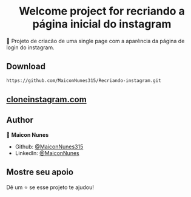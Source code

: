 <h1 align="center">Welcome project for recriando a página inicial do instagram </h1> 


🦀 Projeto de criacão de uma single page com a aparência da página de login do instagram.
## Download
  
  
```sh
https://github.com/MaiconNunes315/Recriando-instagram.git
```


## [cloneinstagram.com](https://maiconnunes315.github.io/Recriando-instagram)




## Author

👤 **Maicon Nunes**

- Github: [@MaiconNunes315](https://github.com/MaiconNunes315)
- LinkedIn: [@MaiconNunes](https://www.linkedin.com/in/maicon-nunes-978454110/)

## Mostre seu apoio

Dê um ⭐️ se esse projeto te ajudou!
 
